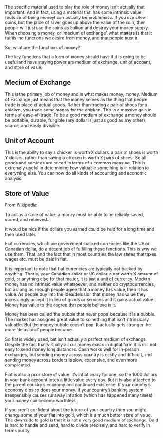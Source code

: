 The specific material used to play the role of money isn’t actually that important. And in fact, using a material that has some intrinsic value (outside of being money) can actually be problematic. If you use silver coins, but the price of silver goes up above the value of the coin, then people will just use the coins as bullion and destroy your money supply. When choosing a money, or ‘medium of exchange’, what matters is that it fulfils the functions we desire from money, and that people trust it.

So, what are the functions of money?

The key functions that a form of money should have if it is going to be useful and have staying power are medium of exchange, unit of account, and store of value:

## Medium of Exchange

This is the primary job of money and is what makes money, money. Medium of Exchange just means that the money serves as the thing that people trade in place of actual goods. Rather than trading a pair of shoes for a chicken, you trade some money for the chicken. This is a massive gain in terms of ease-of-trade. To be a good medium of exchange a money should be portable, durable, fungible (any dollar is just as good as any other), scarce, and easily divisible.

## Unit of Account

This is the ability to say a chicken is worth X dollars, a pair of shoes is worth Y dollars, rather than saying a chicken is worth Z pairs of shoes. So all goods and services are priced in terms of a common measure. This is extremely useful in determining how valuable something is in relation to everything else. You can now do all kinds of accounting and economic analysis.

## Store of Value

From Wikipedia:

To act as a store of value, a money must be able to be reliably saved, stored, and retrieved…

It would be nice if the dollars you earned could be held for a long time and then used later.

Fiat currencies, which are government-backed currencies like the US or Canadian dollar, do a decent job of fulfilling these functions. This is why we use them. That, and the fact that in most countries the law states that taxes, wages etc. must be paid in fiat.

It is important to note that fiat currencies are typically not backed by anything. That is, your Canadian dollar or US dollar is not worth X amount of gold, or anything else for that matter, it is just a unit of currency. Modern money has no intrinsic value whatsoever, and neither do cryptocurrencies, but as long as enough people agree that a money has value, then it has value. As people buy into the idea/delusion that money has value they increasingly accept it in lieu of goods or services and it gains actual value. Money has value to the degree that people believe in it.

Money has been called ‘the bubble that never pops’ because it is a bubble. The market has assigned great value to something that isn’t intrinsically valuable. But the money bubble doesn’t pop. It actually gets stronger the more ‘delusional’ people become.

So fiat is widely used, but isn’t actually a perfect medium of exchange. Despite the fact that virtually all our money exists in digital form it is still not easy to send money long distances. Cash works well for in-person exchanges, but sending money across country is costly and difficult, and sending money across borders is slow, expensive, and even more complicated.

Fiat is also a poor store of value. It’s inflationary for one, so the 1000 dollars in your bank account loses a little value every day. But it is also attached to the parent country’s economy and continued existence. If your country’s economy dips so does your money. If your country’s banking system irresponsibly causes runaway inflation (which has happened many times) your money can become worthless.

If you aren’t confident about the future of your country then you might change some of your fiat into gold, which is a much better store of value. The downside to gold is that it is not a very good medium of exchange. Gold is hard to handle and send, hard to divide precisely, and hard to verify in terms purity.
